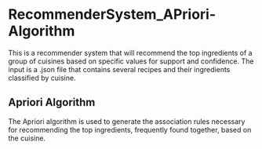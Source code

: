 # RecommenderSystem_APriori-Algorithm

This is a recommender system that will recommend the top ingredients of a group of cuisines based on specific values for support and confidence. 
The input is a .json file that contains several recipes and their ingredients classified by cuisine.

## Apriori Algorithm
The Apriori algorithm is used to generate the association rules necessary for recommending the top ingredients, frequently found together, based on the cuisine.